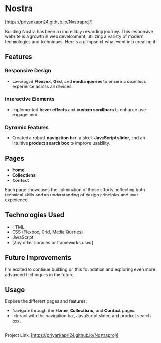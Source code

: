 

# Nostra
 [https://priyankapri24.github.io/Nostraproj/]

Building Nostra has been an incredibly rewarding journey. This responsive website is a growth in web development, utilizing a variety of modern technologies and techniques. Here's a glimpse of what went into creating it:

## Features

### Responsive Design
- Leveraged **Flexbox**, **Grid**, and **media queries** to ensure a seamless experience across all devices.

### Interactive Elements
- Implemented **hover effects** and **custom scrollbars** to enhance user engagement.

### Dynamic Features
- Created a robust **navigation bar**, a sleek **JavaScript slider**, and an intuitive **product search box** to improve usability.

## Pages
- **Home**
- **Collections**
- **Contact**

Each page showcases the culmination of these efforts, reflecting both technical skills and an understanding of design principles and user experience.

## Technologies Used
- HTML
- CSS (Flexbox, Grid, Media Queries)
- JavaScript
- [Any other libraries or frameworks used]

## Future Improvements
I'm excited to continue building on this foundation and exploring even more advanced techniques in the future.


## Usage
Explore the different pages and features:
- Navigate through the **Home**, **Collections**, and **Contact** pages.
- Interact with the navigation bar, JavaScript slider, and product search box.

## 
Project Link: [https://priyankapri24.github.io/Nostraproj/]
